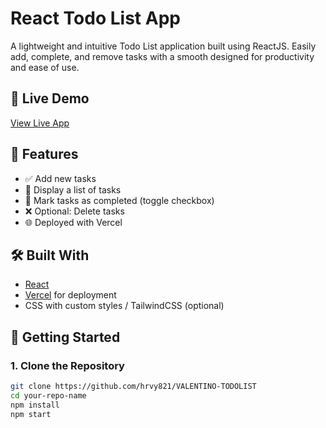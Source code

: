 # React Todo List App

A lightweight and intuitive Todo List application built using ReactJS. Easily add, complete, and remove tasks with a smooth designed for productivity and ease of use.

## 🚀 Live Demo

[View Live App](https://valentino-todolist-three.vercel.app/)

## 📌 Features

- ✅ Add new tasks
- 📝 Display a list of tasks
- 🔁 Mark tasks as completed (toggle checkbox)
- ❌ Optional: Delete tasks
- 🌐 Deployed with Vercel

## 🛠️ Built With

- [React](https://reactjs.org/)
- [Vercel](https://vercel.com/) for deployment
- CSS with custom styles / TailwindCSS (optional)

## 🧰 Getting Started

### 1. Clone the Repository

```bash
git clone https://github.com/hrvy821/VALENTINO-TODOLIST
cd your-repo-name
npm install
npm start
